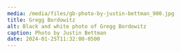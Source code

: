 ```yaml
---
media: /media/files/gb-photo-by-justin-bettman_900.jpg
title: Gregg Bordowitz
alt: Black and white photo of Gregg Bordowitz
caption: Photo by Justin Bettman
date: 2024-01-25T11:32:00-0500
---
```


